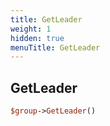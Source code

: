 ```yaml
---
title: GetLeader
weight: 1
hidden: true
menuTitle: GetLeader
---
```

## GetLeader
```perl
$group->GetLeader()
```
